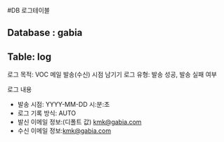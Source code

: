 
#DB 로그테이블 

## Database : gabia
## Table: log 


로그 목적: VOC 메일 발송(수신) 시점 남기기 
로그 유형: 발송 성공, 발송 실패 여부 

로그 내용
* 발송 시점: YYYY-MM-DD 시:분:초
* 로그 기록 방식: AUTO 
* 발신 이메일 정보:(디폴트 값) kmk@gabia.com
* 수신 이메일 정보:kmk@gabia.com 


